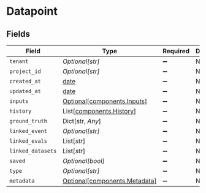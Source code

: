 # Datapoint


## Fields

| Field                                                                | Type                                                                 | Required                                                             | Description                                                          |
| -------------------------------------------------------------------- | -------------------------------------------------------------------- | -------------------------------------------------------------------- | -------------------------------------------------------------------- |
| `tenant`                                                             | *Optional[str]*                                                      | :heavy_minus_sign:                                                   | N/A                                                                  |
| `project_id`                                                         | *Optional[str]*                                                      | :heavy_minus_sign:                                                   | N/A                                                                  |
| `created_at`                                                         | [date](https://docs.python.org/3/library/datetime.html#date-objects) | :heavy_minus_sign:                                                   | N/A                                                                  |
| `updated_at`                                                         | [date](https://docs.python.org/3/library/datetime.html#date-objects) | :heavy_minus_sign:                                                   | N/A                                                                  |
| `inputs`                                                             | [Optional[components.Inputs]](../../models/components/inputs.md)     | :heavy_minus_sign:                                                   | N/A                                                                  |
| `history`                                                            | List[[components.History](../../models/components/history.md)]       | :heavy_minus_sign:                                                   | N/A                                                                  |
| `ground_truth`                                                       | Dict[str, *Any*]                                                     | :heavy_minus_sign:                                                   | N/A                                                                  |
| `linked_event`                                                       | *Optional[str]*                                                      | :heavy_minus_sign:                                                   | N/A                                                                  |
| `linked_evals`                                                       | List[*str*]                                                          | :heavy_minus_sign:                                                   | N/A                                                                  |
| `linked_datasets`                                                    | List[*str*]                                                          | :heavy_minus_sign:                                                   | N/A                                                                  |
| `saved`                                                              | *Optional[bool]*                                                     | :heavy_minus_sign:                                                   | N/A                                                                  |
| `type`                                                               | *Optional[str]*                                                      | :heavy_minus_sign:                                                   | N/A                                                                  |
| `metadata`                                                           | [Optional[components.Metadata]](../../models/components/metadata.md) | :heavy_minus_sign:                                                   | N/A                                                                  |